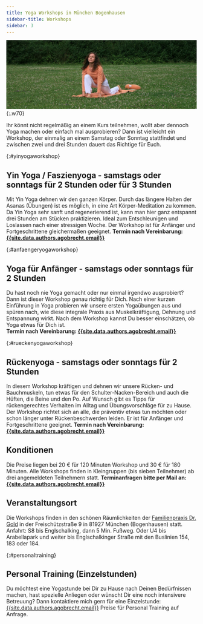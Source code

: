 ```yaml
---
title: Yoga Workshops in München Bogenhausen
sidebar-title: Workshops
sidebar: 3
---
```


![Die Krähe](/assets/images/sprinter.jpg){:.w70}

Ihr könnt nicht regelmäßig an einem Kurs teilnehmen, wollt aber dennoch Yoga machen oder einfach mal ausprobieren? Dann ist vielleicht ein Workshop, der einmalig an einem Samstag oder Sonntag stattfindet und zwischen zwei und drei Stunden dauert das Richtige für Euch.

{:#yinyogaworkshop}
## Yin Yoga / Faszienyoga - samstags oder sonntags für 2 Stunden oder für 3 Stunden
Mit Yin Yoga dehnen wir den ganzen Körper. Durch das längere Halten der Asanas (Übungen) ist es möglich, in eine Art Körper-Meditation zu kommen. Da Yin Yoga sehr sanft und regenerierend ist, kann man hier ganz entspannt drei Stunden am Stücken praktizieren. Ideal zum Entschleunigen und Loslassen nach einer stressigen Woche. Der Workshop ist für Anfänger und Fortgeschrittene gleichermaßen geeignet.   **Termin nach Vereinbarung: [{{site.data.authors.agobrecht.email}}][1]**

{:#anfaengeryogaworkshop}
## Yoga für Anfänger - samstags oder sonntags für 2 Stunden
Du hast noch nie Yoga gemacht oder nur einmal irgendwo ausprobiert? Dann ist dieser Workshop genau richtig für Dich. Nach einer kurzen Einführung in Yoga probieren wir unsere ersten Yogaübungen aus und spüren nach, wie diese integrale Praxis aus Muskelkräftigung, Dehnung und Entspannung wirkt. Nach dem Workshop kannst Du besser einschätzen, ob Yoga etwas für Dich ist.  
**Termin nach Vereinbarung: [{{site.data.authors.agobrecht.email}}][1]**


{:#rueckenyogaworkshop}
## Rückenyoga - samstags oder sonntags für 2 Stunden
In diesem Workshop kräftigen und dehnen wir unsere Rücken- und Bauchmuskeln, tun etwas für den Schulter-Nacken-Bereich und auch die Hüften, die Beine und den Po. Auf Wunsch gibt es Tipps für rückengerechtes Verhalten im Alltag und Übungsvorschläge für zu Hause. Der Workshop richtet sich an alle, die präventiv etwas tun möchten oder schon länger unter Rückenbeschwerden leiden. Er ist für Anfänger und Fortgeschrittene geeignet.
**Termin nach Vereinbarung: [{{site.data.authors.agobrecht.email}}][1]**


## Konditionen
Die Preise liegen bei 20 € für 120 Minuten Workshop und 30 € für 180 Minuten. Alle Workshops finden in Kleingruppen (bis sieben Teilnehmer) ab drei angemeldeten Teilnehmern statt.  **Terminanfragen bitte per Mail an: [{{site.data.authors.agobrecht.email}}][1]**

## Veranstaltungsort
Die Workshops finden in den schönen Räumlichkeiten der [Familienpraxis Dr. Gold][2] in der Freischützstraße 9 in 81927 München (Bogenhausen) statt. Anfahrt: S8 bis Englschalking, dann 5 Min. Fußweg. Oder U4 bis Arabellapark und weiter bis Englschalkinger Straße mit den Buslinien 154, 183 oder 184.


{:#personaltraining}
## Personal Training (Einzelstunden)
Du möchtest eine Yogastunde bei Dir zu Hause nach Deinen Bedürfnissen machen, hast spezielle Anliegen oder wünscht Dir eine noch intensivere Betreuung? Dann kontaktiere mich gern für eine Einzelstunde: [{{site.data.authors.agobrecht.email}}][1]
Preise für Personal Training auf Anfrage.


[1]: mailto:{{site.data.authors.agobrecht.email}}
[2]:https://www.google.de/maps/place/Die+Familienpraxis/@48.1576264,11.6394313,17z/data=!3m1!4b1!4m5!3m4!1s0x479e753cb0dd5227:0x42797684780576af!8m2!3d48.1576264!4d11.64162
